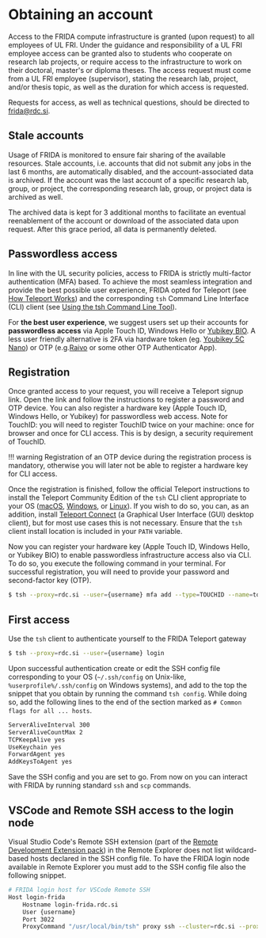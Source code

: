# Obtaining an account

Access to the FRIDA compute infrastructure is granted (upon request) to all employees of UL FRI. Under the guidance and responsibility of a UL FRI employee access can be granted also to students who cooperate on research lab projects, or require access to the infrastructure to work on their doctoral, master's or diploma theses. The access request must come from a UL FRI employee (supervisor), stating the research lab, project, and/or thesis topic, as well as the duration for which access is requested.

Requests for access, as well as technical questions, should be directed to frida@rdc.si.

## Stale accounts

Usage of FRIDA is monitored to ensure fair sharing of the available resources. Stale accounts, i.e. accounts that did not submit any jobs in the last 6 months, are automatically disabled, and the account-associated data is archived. If the account was the last account of a specific research lab, group, or project, the corresponding research lab, group, or project data is archived as well.

The archived data is kept for 3 additional months to facilitate an eventual reenablement of the account or download of the associated data upon request. After this grace period, all data is permanently deleted.

## Passwordless access

In line with the UL security policies, access to FRIDA is strictly multi-factor authentication (MFA) based. To achieve the most seamless integration and provide the best possible user experience, FRIDA opted for Teleport (see [How Teleport Works](https://goteleport.com/how-it-works/)) and the corresponding `tsh` Command Line Interface (CLI) client (see [Using the tsh Command Line Tool](https://goteleport.com/docs/connect-your-client/introduction/)).

For **the best user experience**, we suggest users set up their accounts for **passwordless access** via Apple Touch ID, Windows Hello or [Yubikey BIO](https://www.yubico.com/si/product/yubikey-bio-series/yubikey-c-bio/). A less user friendly alternative is 2FA via hardware token (eg. [Youbikey 5C Nano](https://www.yubico.com/si/product/yubikey-5c-nano/)) or OTP (e.g.[Raivo](https://raivo-otp.com) or some other OTP Authenticator App).

## Registration

Once granted access to your request, you will receive a Teleport signup link. Open the link and follow the instructions to register a password and OTP device. You can also register a hardware key (Apple Touch ID, Windows Hello, or Yubikey) for passwordless web access. Note for TouchID: you will need to register TouchID twice on your machine: once for browser and once for CLI access. This is by design, a security requirement of TouchID.

!!! warning
    Registration of an OTP device during the registration process is mandatory, otherwise you will later not be able to register a hardware key for CLI access.

Once the registration is finished, follow the official Teleport instructions to install the Teleport Community Edition of the `tsh` CLI client appropriate to your OS ([macOS](https://goteleport.com/docs/installation/#macos), [Windows](https://goteleport.com/docs/installation/#windows-tsh-client-only), or [Linux](https://goteleport.com/docs/installation/#linux)). If you wish to do so, you can, as an addition, install [Teleport Connect](https://goteleport.com/docs/connect-your-client/teleport-connect/) (a Graphical User Interface (GUI) desktop client), but for most use cases this is not necessary. Ensure that the `tsh` client install location is included in your `PATH` variable.

Now you can register your hardware key (Apple Touch ID, Windows Hello, or Yubikey BIO) to enable passwordless infrastructure access also via CLI. To do so, you execute the following command in your terminal. For successful registration, you will need to provide your password and second-factor key (OTP).
```bash
$ tsh --proxy=rdc.si --user={username} mfa add --type=TOUCHID --name=touchid.cli
```

<!--
**Kako je z več browserji?, Kako je z registracijo mfa v CLI?**

*_Note that on Apple you have to install the signed ???_

_kako vzpostaviti passwordless, in kako registrirat 2FA via 5C Nano (tudi OTP z Raivo / google auth ...?)_
-->

## First access

Use the `tsh` client to authenticate yourself to the FRIDA Teleport gateway
```bash
$ tsh --proxy=rdc.si --user={username} login
```

Upon successful authentication create or edit the SSH config file corresponding to your OS (`~/.ssh/config` on Unix-like, `%userprofile%/.ssh/config` on Windows systems), and add to the top the snippet that you obtain by running the command `tsh config`. While doing so, add the following lines to the end of the section marked as `# Common flags for all ... hosts`.
```bash
ServerAliveInterval 300
ServerAliveCountMax 2
TCPKeepAlive yes
UseKeychain yes
ForwardAgent yes
AddKeysToAgent yes
```

Save the SSH config and you are set to go. From now on you can interact with FRIDA by running standard `ssh` and `scp` commands.

## VSCode and Remote SSH access to the login node

Visual Studio Code's Remote SSH extension (part of the [Remote Development Extension pack](https://marketplace.visualstudio.com/items?itemName=ms-vscode-remote.vscode-remote-extensionpack)) in the Remote Explorer does not list wildcard-based hosts declared in the SSH config file. To have the FRIDA login node available in Remote Explorer you must add to the SSH config file also the following snippet.
```bash
# FRIDA login host for VSCode Remote SSH
Host login-frida
    Hostname login-frida.rdc.si
    User {username}
    Port 3022
    ProxyCommand "/usr/local/bin/tsh" proxy ssh --cluster=rdc.si --proxy=rdc.si:443 %r@%h:%p
```
